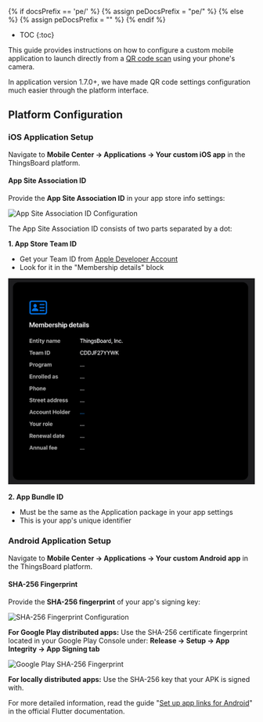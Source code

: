 {% if docsPrefix == 'pe/' %}
{% assign peDocsPrefix = "pe/" %}
{% else %}
{% assign peDocsPrefix = "" %}
{% endif %}
* TOC
{:toc}

This guide provides instructions on how to configure a custom mobile application to launch directly from a [QR code scan](/docs/{{peDocsPrefix}}user-guide/ui/mobile-qr-code/) using your phone's camera.

In application version 1.7.0+, we have made QR code settings configuration much easier through the platform interface.

## Platform Configuration

### iOS Application Setup

Navigate to **Mobile Center → Applications → Your custom iOS app** in the ThingsBoard platform.

#### App Site Association ID

Provide the **App Site Association ID** in your app store info settings:

![App Site Association ID Configuration](/images/mobile/{{peDocsPrefix}}qr-code-settings-ios-store-info.png)

The App Site Association ID consists of two parts separated by a dot:

**1. App Store Team ID**
- Get your Team ID from [Apple Developer Account](https://developer.apple.com/account)
- Look for it in the "Membership details" block

![Team ID Location](/images/mobile/qr-code-settings-team-id.png)

**2. App Bundle ID**
- Must be the same as the Application package in your app settings
- This is your app's unique identifier

### Android Application Setup

Navigate to **Mobile Center → Applications → Your custom Android app** in the ThingsBoard platform.

#### SHA-256 Fingerprint

Provide the **SHA-256 fingerprint** of your app's signing key:

![SHA-256 Fingerprint Configuration](/images/mobile/{{peDocsPrefix}}qr-code-settings-sha256.png)

**For Google Play distributed apps:**
Use the SHA-256 certificate fingerprint located in your Google Play Console under:
**Release → Setup → App Integrity → App Signing tab**

![Google Play SHA-256 Fingerprint](/images/mobile/sha256-fingerprint.png)

**For locally distributed apps:**
Use the SHA-256 key that your APK is signed with.

For more detailed information, read the guide "[Set up app links for Android](https://docs.flutter.dev/cookbook/navigation/set-up-app-links)" in the official Flutter documentation.
